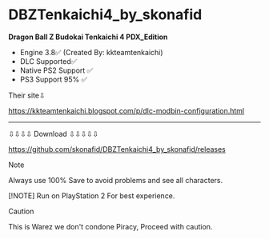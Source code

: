 # DBZTenkaichi4_by_skonafid
**Dragon Ball Z Budokai Tenkaichi 4  PDX_Edition**

+ Engine 3.8✅    (Created By: kkteamtenkaichi)
+ DLC Supported✅
+ Native PS2 Support ✅
+ PS3 Support 95% ✅

Their site⇩

 https://kkteamtenkaichi.blogspot.com/p/dlc-modbin-configuration.html 


---------------------------------------------------------------------------------



⇩⇩⇩⇩ Download ⇩⇩⇩⇩⇩

 https://github.com/skonafid/DBZTenkaichi4_by_skonafid/releases 


 > [!NOTE]
> Always use 100% Save to avoid problems and see all characters.
>
> [!NOTE]
> Run on PlayStation 2 For best experience.

> [!CAUTION]
> This is Warez we don't condone Piracy, Proceed with caution.
